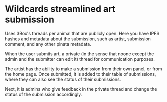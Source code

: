 # Wildcards streamlined art submission

Uses 3Box's threads per animal that are publicly open. Here you have IPFS hashes and metadata about the submission, such as artist, submission comment, and any other pinata metadata.

When the user submits art, a private (in the sense that noone except the admin and the submitter can edit it) thread for communication purposes.

The artist has the ability to make a submission from their own panel, or from the home page. Once submitted, it is added to their table of submissions, where they can also see the status of their submissions.

Next, it is admins who give feedback in the private thread and change the status of the submission accordingly.
